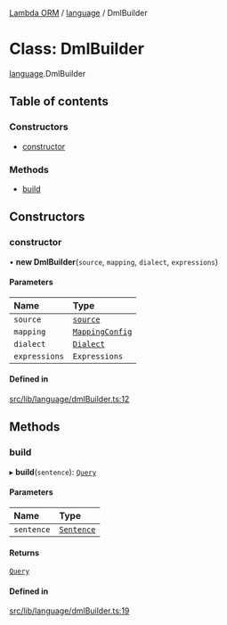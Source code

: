 [Lambda ORM](../README.md) / [language](../modules/language.md) / DmlBuilder

# Class: DmlBuilder

[language](../modules/language.md).DmlBuilder

## Table of contents

### Constructors

- [constructor](language.DmlBuilder.md#constructor)

### Methods

- [build](language.DmlBuilder.md#build)

## Constructors

### constructor

• **new DmlBuilder**(`source`, `mapping`, `dialect`, `expressions`)

#### Parameters

| Name | Type |
| :------ | :------ |
| `source` | [`source`](../interfaces/model.source.md) |
| `mapping` | [`MappingConfig`](manager.MappingConfig.md) |
| `dialect` | [`Dialect`](manager.Dialect.md) |
| `expressions` | `Expressions` |

#### Defined in

[src/lib/language/dmlBuilder.ts:12](https://github.com/FlavioLionelRita/lambdaorm/blob/7350fa3/src/lib/language/dmlBuilder.ts#L12)

## Methods

### build

▸ **build**(`sentence`): [`Query`](model.Query.md)

#### Parameters

| Name | Type |
| :------ | :------ |
| `sentence` | [`Sentence`](model.Sentence.md) |

#### Returns

[`Query`](model.Query.md)

#### Defined in

[src/lib/language/dmlBuilder.ts:19](https://github.com/FlavioLionelRita/lambdaorm/blob/7350fa3/src/lib/language/dmlBuilder.ts#L19)
